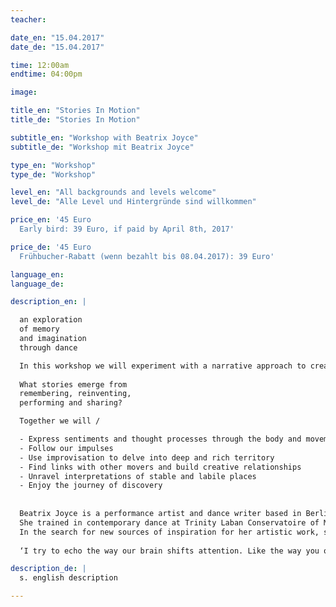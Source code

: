 ```yaml
---
teacher: 

date_en: "15.04.2017"
date_de: "15.04.2017"

time: 12:00am
endtime: 04:00pm

image: 

title_en: "Stories In Motion"
title_de: "Stories In Motion"

subtitle_en: "Workshop with Beatrix Joyce"
subtitle_de: "Workshop mit Beatrix Joyce"

type_en: "Workshop"
type_de: "Workshop"

level_en: "All backgrounds and levels welcome"
level_de: "Alle Level und Hintergründe sind willkommen"

price_en: '45 Euro      
  Early bird: 39 Euro, if paid by April 8th, 2017'

price_de: '45 Euro     
  Frühbucher-Rabatt (wenn bezahlt bis 08.04.2017): 39 Euro'

language_en:
language_de:

description_en: |  

  an exploration  
  of memory  
  and imagination  
  through dance  

  In this workshop we will experiment with a narrative approach to creating movement. Inspired by artist Janet Cardiff’s audio walks and by sociologist Doreen Massey’s understanding of space, we will use place as a trigger for creative expression. Through a series of improvisational tasks, we will build from memory and reconfigure into imagination the locations of our stories. With curiosity and with each other, we will continue our journeys and follow the playful routes they take us on. 
  
  What stories emerge from   
  remembering, reinventing,  
  performing and sharing?

  Together we will /  

  - Express sentiments and thought processes through the body and movement  
  - Follow our impulses  
  - Use improvisation to delve into deep and rich territory  
  - Find links with other movers and build creative relationships  
  - Unravel interpretations of stable and labile places  
  - Enjoy the journey of discovery  
  
  
  Beatrix Joyce is a performance artist and dance writer based in Berlin. 
  She trained in contemporary dance at Trinity Laban Conservatoire of Music and Dance in London and furthered her movement practice with yoga and capoeira. 
  In the search for new sources of inspiration for her artistic work, she undertook an MA in Critical & Creative Analysis across the departments of Sociology, Music and English Literature at Goldsmiths University, London. For her dissertation she invented an empirical research method informed by her background in performance. She is interested in bringing theory into practice and using performance and improvisation as a means to connect, share and discover.
  
  ‘I try to echo the way our brain shifts attention. Like the way you overhear something that makes you remember something else, or how when you’re out walking you invent scenarios around the things you see. Or the way we’ve become conduits for all these media images, which we’re unable to filter from our memories.’ - Janet Cardiff

description_de: |
  s. english description

---
```

